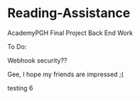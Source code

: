 # Reading-Assistance #

AcademyPGH Final Project Back End Work

To Do:

Webhook security??

Gee, I hope my friends are impressed ;(

testing 6
